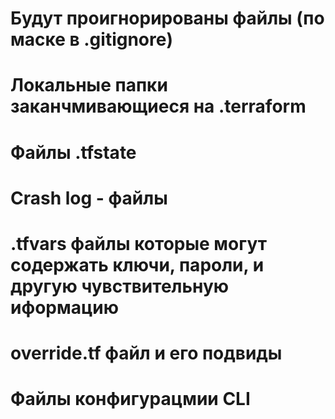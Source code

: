 # Будут проигнорированы файлы (по маске в .gitignore)
# Локальные папки заканчмивающиеся на .terraform
# Файлы .tfstate
# Crash log - файлы
# .tfvars файлы которые могут содержать ключи, пароли, и другую чувствительную иформацию
# override.tf файл и его подвиды
# Файлы конфигурацмии CLI